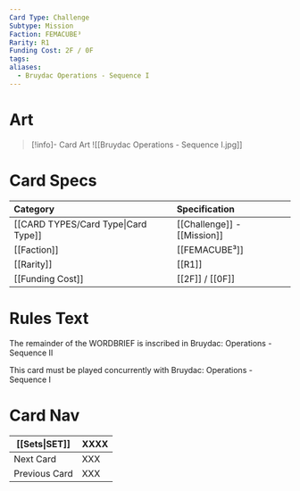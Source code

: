 ```yaml
---
Card Type: Challenge
Subtype: Mission
Faction: FEMACUBE³
Rarity: R1
Funding Cost: 2F / 0F
tags: 
aliases:
  - Bruydac Operations - Sequence I
---
```

# Art

> [!info]- Card Art
> ![[Bruydac Operations - Sequence I.jpg]]

# Card Specs

| Category | Specification| 
| :--- | :--- |
| [[CARD TYPES/Card Type\|Card Type]] | [[Challenge]] - [[Mission]] |  
| [[Faction]] | [[FEMACUBE³]] |  
| [[Rarity]] | [[R1]] |  
| [[Funding Cost]] | [[2F]] / [[0F]] |  

# Rules Text  

The remainder of the WORDBRIEF is inscribed in Bruydac: Operations - Sequence II

This card must be played concurrently with Bruydac: Operations - Sequence I

# Card Nav

| [[Sets\|SET]]           | XXXX          |
| ------------- | ------------------------------ |
| Next Card     | XXX |
| Previous Card | XXX |


